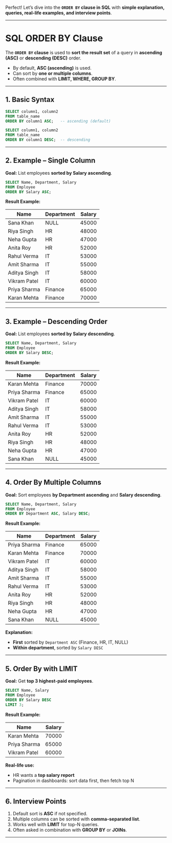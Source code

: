 Perfect! Let’s dive into the **`ORDER BY` clause in SQL** with **simple explanation, queries, real-life examples, and interview points**.

---

# SQL ORDER BY Clause

The **`ORDER BY` clause** is used to **sort the result set** of a query in **ascending (ASC)** or **descending (DESC)** order.

* By default, **ASC (ascending)** is used.
* Can sort by **one or multiple columns**.
* Often combined with **LIMIT, WHERE, GROUP BY**.

---

## 1. **Basic Syntax**

```sql
SELECT column1, column2
FROM table_name
ORDER BY column1 ASC;   -- ascending (default)
```

```sql
SELECT column1, column2
FROM table_name
ORDER BY column1 DESC;  -- descending
```

---

## 2. **Example – Single Column**

**Goal:** List employees **sorted by Salary ascending**.

```sql
SELECT Name, Department, Salary
FROM Employee
ORDER BY Salary ASC;
```

**Result Example:**

| Name         | Department | Salary |
| ------------ | ---------- | ------ |
| Sana Khan    | NULL       | 45000  |
| Riya Singh   | HR         | 48000  |
| Neha Gupta   | HR         | 47000  |
| Anita Roy    | HR         | 52000  |
| Rahul Verma  | IT         | 53000  |
| Amit Sharma  | IT         | 55000  |
| Aditya Singh | IT         | 58000  |
| Vikram Patel | IT         | 60000  |
| Priya Sharma | Finance    | 65000  |
| Karan Mehta  | Finance    | 70000  |

---

## 3. **Example – Descending Order**

**Goal:** List employees **sorted by Salary descending**.

```sql
SELECT Name, Department, Salary
FROM Employee
ORDER BY Salary DESC;
```

**Result Example:**

| Name         | Department | Salary |
| ------------ | ---------- | ------ |
| Karan Mehta  | Finance    | 70000  |
| Priya Sharma | Finance    | 65000  |
| Vikram Patel | IT         | 60000  |
| Aditya Singh | IT         | 58000  |
| Amit Sharma  | IT         | 55000  |
| Rahul Verma  | IT         | 53000  |
| Anita Roy    | HR         | 52000  |
| Riya Singh   | HR         | 48000  |
| Neha Gupta   | HR         | 47000  |
| Sana Khan    | NULL       | 45000  |

---

## 4. **Order By Multiple Columns**

**Goal:** Sort employees **by Department ascending** and **Salary descending**.

```sql
SELECT Name, Department, Salary
FROM Employee
ORDER BY Department ASC, Salary DESC;
```

**Result Example:**

| Name         | Department | Salary |
| ------------ | ---------- | ------ |
| Priya Sharma | Finance    | 65000  |
| Karan Mehta  | Finance    | 70000  |
| Vikram Patel | IT         | 60000  |
| Aditya Singh | IT         | 58000  |
| Amit Sharma  | IT         | 55000  |
| Rahul Verma  | IT         | 53000  |
| Anita Roy    | HR         | 52000  |
| Riya Singh   | HR         | 48000  |
| Neha Gupta   | HR         | 47000  |
| Sana Khan    | NULL       | 45000  |

**Explanation:**

* **First** sorted by `Department ASC` (Finance, HR, IT, NULL)
* **Within department**, sorted by `Salary DESC`

---

## 5. **Order By with LIMIT**

**Goal:** Get **top 3 highest-paid employees**.

```sql
SELECT Name, Salary
FROM Employee
ORDER BY Salary DESC
LIMIT 3;
```

**Result Example:**

| Name         | Salary |
| ------------ | ------ |
| Karan Mehta  | 70000  |
| Priya Sharma | 65000  |
| Vikram Patel | 60000  |

**Real-life use:**

* HR wants a **top salary report**
* Pagination in dashboards: sort data first, then fetch top N

---

## 6. **Interview Points**

1. Default sort is **ASC** if not specified.
2. Multiple columns can be sorted with **comma-separated list**.
3. Works well with **LIMIT** for top-N queries.
4. Often asked in combination with **GROUP BY** or **JOINs**.

---

